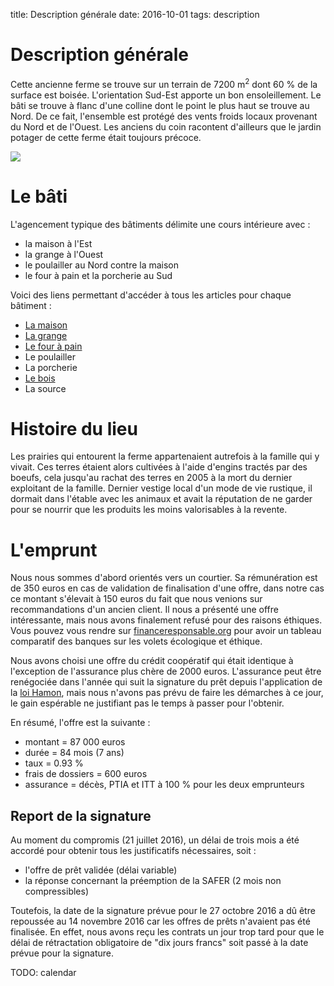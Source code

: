 title: Description générale
date: 2016-10-01
tags: description

# Description générale

Cette ancienne ferme se trouve sur un terrain de 7200&nbsp;m<sup>2</sup> dont 60&nbsp;% de la surface est boisée. L'orientation Sud-Est apporte un bon ensoleillement. Le bâti se trouve à flanc d'une colline dont le point le plus haut se trouve au Nord. De ce fait, l'ensemble est protégé des vents froids locaux provenant du Nord et de l'Ouest. Les anciens du coin racontent d'ailleurs que le jardin potager de cette ferme était toujours précoce.

<img src="images/photo_aerienne.jpg"/>

# Le bâti

L'agencement typique des bâtiments délimite une cours intérieure avec :

- la maison à l'Est
- la grange à l'Ouest
- le poulailler au Nord contre la maison
- le four à pain et la porcherie au Sud

Voici des liens permettant d'accéder à tous les articles pour chaque bâtiment :

- [La maison]({category}maison)
- [La grange]({category}grange)
- [Le four à pain]({category}four-a-pain)
- Le poulailler
- La porcherie
- [Le bois]({category}foret)
- La source

# Histoire du lieu

Les prairies qui entourent la ferme appartenaient autrefois à la famille qui y vivait. Ces terres étaient alors cultivées à l'aide d'engins tractés par des boeufs, cela jusqu'au rachat des terres en 2005 à la mort du dernier exploitant de la famille. Dernier vestige local d'un mode de vie rustique, il dormait dans l'étable avec les animaux et avait la réputation de ne garder pour se nourrir que les produits les moins valorisables à la revente.

# L'emprunt

Nous nous sommes d'abord orientés vers un courtier. Sa rémunération est de 350&nbsp;euros en cas de validation de finalisation d'une offre, dans notre cas ce montant s'élevait à 150&nbsp;euros du fait que nous venions sur recommandations d'un ancien client. Il nous a présenté une offre intéressante, mais nous avons finalement refusé pour des raisons éthiques. Vous pouvez vous rendre sur [financeresponsable.org](http://financeresponsable.org/entreprise.php) pour avoir un tableau comparatif des banques sur les volets écologique et éthique.

Nous avons choisi une offre du crédit coopératif qui était identique à l'exception de l'assurance plus chère de 2000&nbsp;euros. L'assurance peut être renégociée dans l'année qui suit la signature du prêt depuis l'application de la [loi Hamon](https://fr.wikipedia.org/wiki/Loi_Hamon), mais nous n'avons pas prévu de faire les démarches à ce jour, le gain espérable ne justifiant pas le temps à passer pour l'obtenir.

En résumé, l'offre est la suivante :

 * montant = 87 000&nbsp;euros
 * durée = 84 mois (7 ans)
 * taux = 0.93&nbsp;%
 * frais de dossiers = 600&nbsp;euros
 * assurance = décès, PTIA et ITT à 100&nbsp;% pour les deux emprunteurs

## Report de la signature

Au moment du compromis (21 juillet 2016), un délai de trois mois a été accordé pour obtenir tous les justificatifs nécessaires, soit :

 * l'offre de prêt validée (délai variable)
 * la réponse concernant la préemption de la SAFER (2 mois non compressibles)

Toutefois, la date de la signature prévue pour le 27 octobre 2016 a dû être repoussée au 14 novembre 2016 car les offres de prêts n'avaient pas été finalisée. En effet, nous avons reçu les contrats un jour trop tard pour que le délai de rétractation obligatoire de "dix jours francs" soit passé à la date prévue pour la signature.

TODO: calendar
